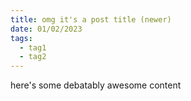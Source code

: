```yaml
---
title: omg it's a post title (newer)
date: 01/02/2023
tags:
  - tag1
  - tag2
---
```

here's some debatably awesome content